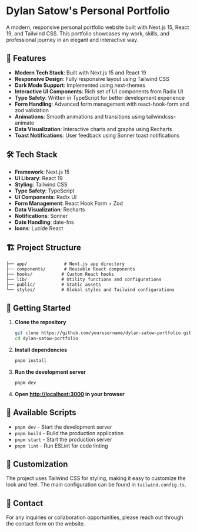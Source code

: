 # Dylan Satow's Personal Portfolio

A modern, responsive personal portfolio website built with Next.js 15, React 19, and Tailwind CSS. This portfolio showcases my work, skills, and professional journey in an elegant and interactive way.

## 🚀 Features

- **Modern Tech Stack**: Built with Next.js 15 and React 19
- **Responsive Design**: Fully responsive layout using Tailwind CSS
- **Dark Mode Support**: Implemented using next-themes
- **Interactive UI Components**: Rich set of UI components from Radix UI
- **Type Safety**: Written in TypeScript for better development experience
- **Form Handling**: Advanced form management with react-hook-form and zod validation
- **Animations**: Smooth animations and transitions using tailwindcss-animate
- **Data Visualization**: Interactive charts and graphs using Recharts
- **Toast Notifications**: User feedback using Sonner toast notifications

## 🛠️ Tech Stack

- **Framework**: Next.js 15
- **UI Library**: React 19
- **Styling**: Tailwind CSS
- **Type Safety**: TypeScript
- **UI Components**: Radix UI
- **Form Management**: React Hook Form + Zod
- **Data Visualization**: Recharts
- **Notifications**: Sonner
- **Date Handling**: date-fns
- **Icons**: Lucide React

## 🏗️ Project Structure

```
├── app/              # Next.js app directory
├── components/       # Reusable React components
├── hooks/           # Custom React hooks
├── lib/             # Utility functions and configurations
├── public/          # Static assets
└── styles/          # Global styles and Tailwind configurations
```

## 🚀 Getting Started

1. **Clone the repository**
   ```bash
   git clone https://github.com/yourusername/dylan-satow-portfolio.git
   cd dylan-satow-portfolio
   ```

2. **Install dependencies**
   ```bash
   pnpm install
   ```

3. **Run the development server**
   ```bash
   pnpm dev
   ```

4. **Open [http://localhost:3000](http://localhost:3000) in your browser**

## 📝 Available Scripts

- `pnpm dev` - Start the development server
- `pnpm build` - Build the production application
- `pnpm start` - Start the production server
- `pnpm lint` - Run ESLint for code linting

## 🎨 Customization

The project uses Tailwind CSS for styling, making it easy to customize the look and feel. The main configuration can be found in `tailwind.config.ts`.

## 👥 Contact

For any inquiries or collaboration opportunities, please reach out through the contact form on the website. 